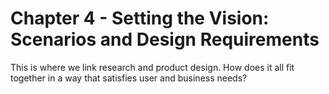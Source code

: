 # Chapter 4 - Setting the Vision: Scenarios and Design Requirements

This is where we link research and product design. How does it all fit together in a way that satisfies user and business needs?
